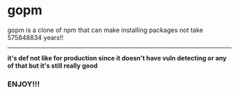 # gopm

gopm is a clone of npm that can make installing packages not take 575848834 years!!

--- 

**it's def not like for production since it doesn't have vuln detecting or any of that but it's still really good**


### ENJOY!!!
